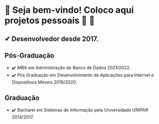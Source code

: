 # 🚧  Seja bem-vindo! Coloco aqui projetos pessoais 👋  🚧

## ✔ Desenvolvedor desde 2017.

## Pós-Graduação
- ✔️ MBA em Administração de Banco de Dados 2021/2022.
- ✔️ Pós Graduação em Desenvolvimento de Aplicações para Internet e Dispositivos Móveis 2019/2020.

## Graduação
- ✔️ Bacharel em Sistemas de Informação pela Universidade UNIPAR 2014/2017.

